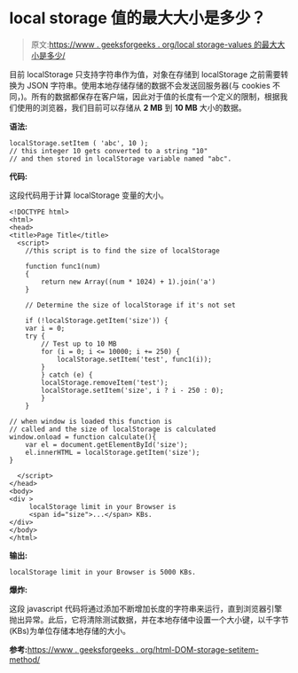 # local storage 值的最大大小是多少？

> 原文:[https://www . geeksforgeeks . org/local storage-values 的最大大小是多少/](https://www.geeksforgeeks.org/what-is-the-max-size-of-localstorage-values/)

目前 localStorage 只支持字符串作为值，对象在存储到 localStorage 之前需要转换为 JSON 字符串。使用本地存储存储的数据不会发送回服务器(与 cookies 不同，)。所有的数据都保存在客户端，因此对于值的长度有一个定义的限制，根据我们使用的浏览器，我们目前可以存储从 **2 MB** 到 **10 MB** 大小的数据。

**语法:**

```
localStorage.setItem ( 'abc', 10 ); 
// this integer 10 gets converted to a string "10" 
// and then stored in localStorage variable named "abc".

```

**代码:**

这段代码用于计算 localStorage 变量的大小。

```
<!DOCTYPE html>
<html>
<head>
<title>Page Title</title>
  <script>
    //this script is to find the size of localStorage

    function func1(num) 
    {
        return new Array((num * 1024) + 1).join('a')
    }

    // Determine the size of localStorage if it's not set

    if (!localStorage.getItem('size')) {
    var i = 0;
    try {
        // Test up to 10 MB
        for (i = 0; i <= 10000; i += 250) {
            localStorage.setItem('test', func1(i));
        }
        } catch (e) {
        localStorage.removeItem('test');
        localStorage.setItem('size', i ? i - 250 : 0);
        }
    }

// when window is loaded this function is
// called and the size of localStorage is calculated    
window.onload = function calculate(){
    var el = document.getElementById('size');        
    el.innerHTML = localStorage.getItem('size');
}

  </script>
</head>
<body>
<div >
     localStorage limit in your Browser is 
     <span id="size">...</span> KBs.
</div>
</body>
</html>
```

**输出:**

```
localStorage limit in your Browser is 5000 KBs.
```

**爆炸:**

这段 javascript 代码将通过添加不断增加长度的字符串来运行，直到浏览器引擎抛出异常。此后，它将清除测试数据，并在本地存储中设置一个大小键，以千字节(KBs)为单位存储本地存储的大小。

**参考:**[https://www . geeksforgeeks . org/html-DOM-storage-setitem-method/](https://www.geeksforgeeks.org/html-dom-storage-setitem-method/)